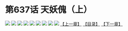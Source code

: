 # 第637话 天妖傀（上）
![](https://mhpic.xiaomingtaiji.net/comic/D/斗破苍穹拆分版/637话/1.jpg-zymk.middle.webp)
![](https://mhpic.xiaomingtaiji.net/comic/D/斗破苍穹拆分版/637话/2.jpg-zymk.middle.webp)
![](https://mhpic.xiaomingtaiji.net/comic/D/斗破苍穹拆分版/637话/3.jpg-zymk.middle.webp)
![](https://mhpic.xiaomingtaiji.net/comic/D/斗破苍穹拆分版/637话/4.jpg-zymk.middle.webp)
![](https://mhpic.xiaomingtaiji.net/comic/D/斗破苍穹拆分版/637话/5.jpg-zymk.middle.webp)
![](https://mhpic.xiaomingtaiji.net/comic/D/斗破苍穹拆分版/637话/6.jpg-zymk.middle.webp)
![](https://mhpic.xiaomingtaiji.net/comic/D/斗破苍穹拆分版/637话/7.jpg-zymk.middle.webp)
![](https://mhpic.xiaomingtaiji.net/comic/D/斗破苍穹拆分版/637话/8.jpg-zymk.middle.webp)
![](https://mhpic.xiaomingtaiji.net/comic/D/斗破苍穹拆分版/637话/9.jpg-zymk.middle.webp)
[【上一章】](./636.md)
[【目录】](./READMD.md)
[【下一章】](./638.md)
